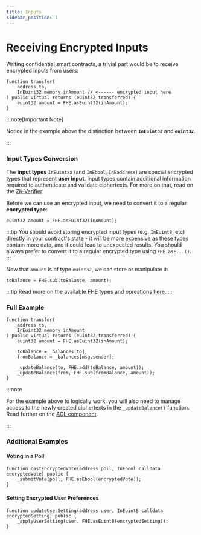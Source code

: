 ```yaml
---
title: Inputs
sidebar_position: 1
---
```


# Receiving Encrypted Inputs

Writing confidential smart contracts, a trivial part would be to receive encrypted inputs from users:

```sol
function transfer(
    address to,
    InEuint32 memory inAmount // <------ encrypted input here
) public virtual returns (euint32 transferred) {
    euint32 amount = FHE.asEuint32(inAmount);
}
```

:::note[Important Note]

Notice in the example above the distinction between **`InEuint32`** and **`euint32`**.

:::

### Input Types Conversion

The **input types** `InEuintxx` (and `InEbool`, `InEaddress`) are special encrypted types that represent **user input**. Input types contain additional information required to authenticate and validate ciphertexts. For more on that, read on the [ZK-Verifier](../architecture/internal-utilities/verifier.md).

Before we can use an encrypted input, we need to convert it to a regular **encrypted type**:

```sol
euint32 amount = FHE.asEuint32(inAmount);
```

:::tip
You should avoid storing encrypted input types (e.g. `InEuint8`, etc) directly in your contract's state - it will be more expensive as these types contain more data, and it could lead to unexpected results. You should always prefer to convert it to a regular encrypted type using `FHE.asE...()`.
:::

Now that `amount` is of type `euint32`, we can store or manipulate it:

```sol
toBalance = FHE.sub(toBalance, amount);
```

:::tip
Read more on the available FHE types and opreations [here](./fhe-encrypted-operations.md).
:::

### Full Example

```sol
function transfer(
    address to,
    InEuint32 memory inAmount
) public virtual returns (euint32 transferred) {
    euint32 amount = FHE.asEuint32(inAmount);

    toBalance = _balances[to];
    fromBalance = _balances[msg.sender];

    _updateBalance(to, FHE.add(toBalance, amount));
    _updateBalance(from, FHE.sub(fromBalance, amount));
}
```

:::note

For the example above to logically work, you will also need to manage access to the newly created ciphertexts in the `_updateBalance()` function. Read further on the [ACL component](acl-mechanism.md).

:::

### Additional Examples

#### Voting in a Poll

```solidity
function castEncryptedVote(address poll, InEbool calldata encryptedVote) public {
    _submitVote(poll, FHE.asEbool(encryptedVote));
}
```

#### Setting Encrypted User Preferences

```solidity
function updateUserSetting(address user, InEuint8 calldata encryptedSetting) public {
    _applyUserSetting(user, FHE.asEuint8(encryptedSetting));
}
```
